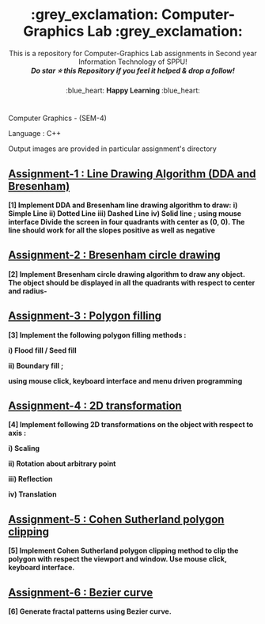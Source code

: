 <h1 align="middle"> :grey_exclamation: Computer-Graphics Lab :grey_exclamation: </h1>
<p align ="middle"> This is a repository for Computer-Graphics Lab assignments in Second year Information Technology of SPPU! <br>
<b><i>Do star ⭐ this Repository if you feel it helped & drop a follow!</b></i><br><br>
:blue_heart: <b> Happy Learning </b> :blue_heart:
<br></p>

# 
Computer Graphics - (SEM-4)

Language : C++ 

Output images are provided in particular assignment's directory

## [Assignment-1 : Line Drawing Algorithm (DDA and Bresenham)](https://github.com/shinchancode/Computer-Graphics/tree/main/%5B1%5D%20DDA%20and%20Bresenham%20line%20drawing%20algorithm)
**[1] Implement DDA and Bresenham line drawing algorithm to draw:** 
**i) Simple Line**
**ii) Dotted Line**
**iii) Dashed Line**
**iv) Solid line ;**
**using mouse interface Divide the screen in four quadrants with center as (0, 0). The line should work for all the slopes positive as well as negative**

## [Assignment-2 : Bresenham circle drawing](https://github.com/shinchancode/Computer-Graphics/tree/main/%5B2%5D%20Bresenham%20circle%20drawing%20algorithm)
**[2] Implement Bresenham circle drawing algorithm to draw any object. The object should be displayed in all the quadrants with respect to center and radius-**

## [Assignment-3 : Polygon filling](https://github.com/shinchancode/Computer-Graphics/tree/main/%5B3%5D%20Polygon%20filling%20algorithm)
**[3] Implement the following polygon filling methods :**

**i) Flood fill / Seed fill**

**ii) Boundary fill ;**

**using mouse click, keyboard interface and menu driven programming**

## [Assignment-4 : 2D transformation](https://github.com/shinchancode/Computer-Graphics/tree/main/%5B4%5D%202D%20Transformation)
**[4] Implement following 2D transformations on the object with respect to axis :**

**i) Scaling**

**ii) Rotation about arbitrary point**

**iii) Reflection**

**iv) Translation**

## [Assignment-5 : Cohen Sutherland polygon clipping](https://github.com/shinchancode/Computer-Graphics/tree/main/%5B5%5D%20Cohen%20Sutherland%20polygon%20clipping%20method)
**[5] Implement Cohen Sutherland polygon clipping method to clip the polygon with respect the viewport and window. Use mouse click, keyboard interface.**

## [Assignment-6 : Bezier curve](https://github.com/shinchancode/Computer-Graphics/tree/main/%5B6%5D%20Bezier%20curve)
**[6] Generate fractal patterns using Bezier curve.**
